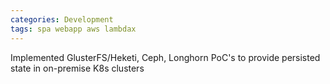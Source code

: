 ```yaml
---
categories: Development
tags: spa webapp aws lambdax
---
```



Implemented GlusterFS/Heketi, Ceph, Longhorn PoC's to provide persisted state in on-premise K8s clusters


